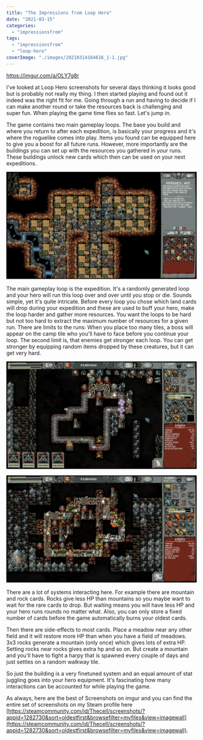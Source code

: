 ```yaml
---
title: "The Impressions from Loop Hero"
date: "2021-03-15"
categories: 
  - "impressionsfrom"
tags: 
  - "impressionsfrom"
  - "loop-hero"
coverImage: "./images/20210314164616_1-1.jpg"
---
```


https://imgur.com/a/OLY7g8r

I've looked at Loop Hero screenshots for several days thinking it looks good but is probably not really my thing. I then started playing and found out it indeed was the right fit for me. Going through a run and having to decide if I can make another round or take the resources back is challenging and super fun. When playing the game time flies so fast. Let's jump in.

The game contains two main gameplay loops. The base you build and where you return to after each expedition, is basically your progress and it's where the roguelike comes into play. Items you found can be equipped here to give you a boost for all future runs. However, more importantly are the buildings you can set up with the resources you gathered in your runs. These buildings unlock new cards which then can be used on your next expeditions.

[![](./images/20210314143230_1.jpg)](https://blog.thecell.eu/wp-content/uploads/2021/03/20210314143230_1.jpg)

The main gameplay loop is the expedition. It's a randomly generated loop and your hero will run this loop over and over until you stop or die. Sounds simple, yet it's quite intricate. Before every loop you chose which land cards will drop during your expedition and these are used to buff your hero, make the loop harder and gather more resources. You want the loops to be hard but not too hard to extract the maximum number of resources for a given run. There are limits to the runs: When you place too many tiles, a boss will appear on the camp tile who you'll have to face before you continue your loop. The second limit is, that enemies get stronger each loop. You can get stronger by equipping random items dropped by these creatures, but it can get very hard.

[![](./images/20210314143001_1.jpg)](https://blog.thecell.eu/wp-content/uploads/2021/03/20210314143001_1.jpg)

[![](./images/20210312014152_1.jpg)](https://blog.thecell.eu/wp-content/uploads/2021/03/20210312014152_1.jpg)

There are a lot of systems interacting here. For example there are mountain and rock cards. Rocks give less HP than mountains so you maybe want to wait for the rare cards to drop. But waiting means you will have less HP and your hero runs rounds no matter what. Also, you can only store a fixed number of cards before the game automatically burns your oldest cards.

Then there are side-effects to most cards. Place a meadow near any other field and it will restore more HP than when you have a field of meadows. 3x3 rocks generate a mountain (only once) which gives lots of extra HP. Setting rocks near rocks gives extra hp and so on. But create a mountain and you'll have to fight a harpy that is spawned every couple of days and just settles on a random walkway tile.

So just the building is a very finetuned system and an equal amount of stat juggling goes into your hero equipment. It's fascinating how many interactions can be accounted for while playing the game.

As always, here are the best of Screenshots on imgur and you can find the entire set of screenshots on my Steam profile here [https://steamcommunity.com/id/Thecell/screenshots/?appid=1282730&sort=oldestfirst&browsefilter=myfiles&view=imagewall](https://steamcommunity.com/id/Thecell/screenshots/?appid=1282730&sort=oldestfirst&browsefilter=myfiles&view=imagewall).
